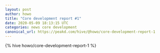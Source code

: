 ```yaml
---
layout: post
author: howo
title: "Core development report #1"
date: 2020-05-09 18:13:15 UTC
categories: news core development
canonical_url: https://peakd.com/hive/@howo/core-development-report-1
---
```

{% hive howo/core-development-report-1 %}
